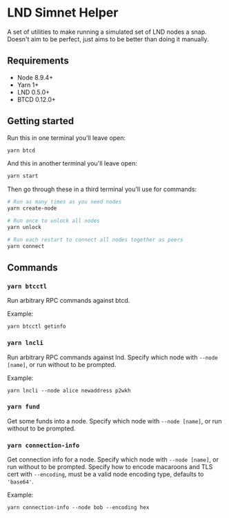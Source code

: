 # LND Simnet Helper

A set of utilities to make running a simulated set of LND nodes a snap. Doesn't aim to be perfect, just aims to be better than doing it manually.

## Requirements

* Node 8.9.4+
* Yarn 1+
* LND 0.5.0+
* BTCD 0.12.0+

## Getting started

Run this in one terminal you'll leave open:

```bash
yarn btcd
```

And this in another terminal you'll leave open:
```bash
yarn start
```

Then go through these in a third terminal you'll use for commands:
```bash
# Run as many times as you need nodes
yarn create-node

# Run once to unlock all nodes
yarn unlock

# Run each restart to connect all nodes together as peers
yarn connect
```

## Commands

### `yarn btcctl`

Run arbitrary RPC commands against btcd.

Example:
```
yarn btcctl getinfo
```

### `yarn lncli`

Run arbitrary RPC commands against lnd. Specify which node with `--node [name]`, or run without to be prompted.

Example:
```
yarn lncli --node alice newaddress p2wkh
```

### `yarn fund`

Get some funds into a node. Specify which node with `--node [name]`, or run without to be prompted.

### `yarn connection-info`

Get connection info for a node. Specify which node with `--node [name]`, or run without to be prompted. Specify how to encode macaroons and TLS cert with `--encoding`, must be a valid node encoding type, defaults to `'base64'`.

Example:
```
yarn connection-info --node bob --encoding hex
```
